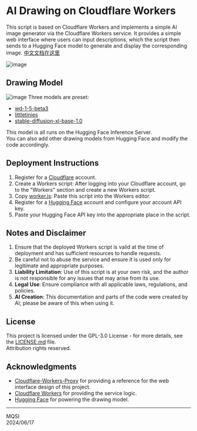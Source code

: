 # AI Drawing on Cloudflare Workers

This script is based on Cloudflare Workers and implements a simple AI image generator via the Cloudflare Workers service. It provides a simple web interface where users can input descriptions, which the script then sends to a Hugging Face model to generate and display the corresponding image.
[中文文档在这里](https://github.com/X-MQSI/AI-Drawing-on-Cloudflare-Workers/blob/main/README_Zh.md)

![image](https://github.com/X-MQSI/AI-Drawing-on-Cloudflare-Workers/assets/118874898/4974f241-1673-41c5-83b0-08b6fb9c7a21)


## Drawing Model

![image](https://github.com/X-MQSI/AI-Drawing-on-Cloudflare-Workers/assets/118874898/de5444d2-60ce-4e09-902b-2079fef74fe1)
Three models are preset:  
- [wd-1-5-beta3](https://huggingface.co/waifu-diffusion/wd-1-5-beta3)
- [littletinies](https://huggingface.co/alvdansen/littletinies)
- [stable-diffusion-xl-base-1.0](https://huggingface.co/stabilityai/stable-diffusion-xl-base-1.0?text=Cirno+wandering+through+the+forest)

This model is all runs on the Hugging Face Inference Server.  
You can also add other drawing models from Hugging Face and modify the code accordingly.

## Deployment Instructions

1. Register for a [Cloudflare](https://www.cloudflare.com/) account. 
2. Create a Workers script: After logging into your Cloudflare account, go to the "Workers" section and create a new Workers script.  
3. Copy [worker.js](worker.js): Paste this script into the Workers editor.  
4. Register for a [Hugging Face](https://huggingface.co/) account and configure your account API key.   
5. Paste your Hugging Face API key into the appropriate place in the script.   

## Notes and Disclaimer

1. Ensure that the deployed Workers script is valid at the time of deployment and has sufficient resources to handle requests.  
2. Be careful not to abuse the service and ensure it is used only for legitimate and appropriate purposes.  
3. **Liability Limitation**: Use of this script is at your own risk, and the author is not responsible for any issues that may arise from its use.  
4. **Legal Use**: Ensure compliance with all applicable laws, regulations, and policies.   
5. **AI Creation**: This documentation and parts of the code were created by AI; please be aware of this when using it.  

## License

This project is licensed under the GPL-3.0 License - for more details, see the [LICENSE.md](LICENSE.md) file.  
Attribution rights reserved.  

## Acknowledgments

- [Cloudflare-Workers-Proxy](https://github.com/ymyuuu/Cloudflare-Workers-Proxy/) for providing a reference for the web interface design of this project.  
- [Cloudflare Workers](https://cloudflare.com/) for providing the service logic.  
- [Hugging Face](https://huggingface.co/) for powering the drawing model.

**********
MQSI  
2024/06/17
